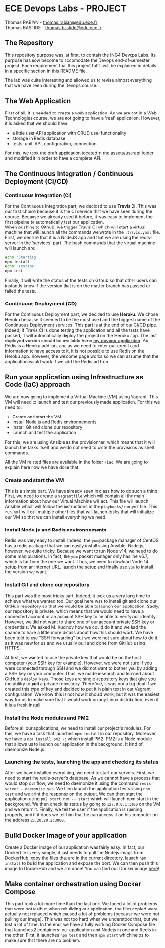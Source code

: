 # ECE Devops Labs - PROJECT

Thomas RABIAN - thomas.rabian@edu.ece.fr\
Thomas BASTIDE - thomas.bastide@edu.ece.fr

## The Repository

This repository purpose was, at first, to contain the ING4 Devops Labs. Its purpose has now become to accomodate the Devops end-of-semester project. Each requirement that this project fulfill will be explained in details in a specific section in this README file.

The lab was quite interesting and allowed us to revise almost everything that we have seen during the Devops course.

## The Web Application

First of all, it is needed to create a web application. As we are not in a Web Technologies course, we are not going to have a 'real' application. However, it is asked that we should have:

- a little user API application with CRUD user functionality
- storage in Redis database
- tests: unit, API, configuration, connection.

For this, we took the draft application located in the [assets/userapi](modules/4-continuous-testing/assets/userapi) folder and modified it in order to have a complete API.

## The Continuous Integration / Continuous Deployment (CI/CD)

### Continuous Integration (CI)

For the Continuous Integration part, we decided to use __Travis CI__. This was our first choice because it is the CI service that we have seen during the course. Because we already used it before, it was easy to implement the first pipeine to automatically test our application.\
When pushing to Github, we trigger Travis CI which will start a virtual machine that will launch all the commands we wrote in the `.travis.yaml` file. First, we declare that it is a NodeJS app and that we are using the redis-server in the 'services' part. The bash commands that the virtual machine will launch are:

```bash
echo 'Starting'
npm install
echo 'Testing'
npm test
```

Finally, it will write the status of the tests on Github so that other users can instantly know if the version that is on the master branch has passed or failed the tests.

### Continuous Deployment (CD)

For the Continuous Deployment part, we decided to use __Heroku__. We chose Heroku because it seemed to be the most used and the biggest name of the Continuous Deployment services. This part is at the end of our CI/CD pipe. Indeed, if Travis CI is done testing the application and all the tests have passed, it will automatically deploy the project on the Heroku app. The last deployed version should be available here: [my-devops-application](https://my-devops-application.herokuapp.com/).
As Redis is a Heroku add-on, and as we need to enter our credit card information to have access to it, it is not possible to use Redis on the Heroku app. However, the welcome page works so we can assume that the application would work if we add the Redis add-on.

## Run your application using Infrastructure as Code (IaC) approach

We are now going to implement a Virtual Machine (VM) using Vagrant. This VM will need to launch and test our previously made application. For this we need to:

- Create and start the VM
- Install Node.js and Redis environnements
- Install Git and clone our repository
- Launch and test the application

For this, we are using Ansible as the provisionner, which means that it will launch the tasks itself and we do not need to write the provisions as shell commands.

All the VM related files are available in the folder `/iac`. We are going to explain here how we have done that.

### Create and start the VM

This is a simple part. We have already seen in class how to do such a thing. First, we need to create a `Vagrantfile` which will contain all the main information about how our Virtual Machine will act. This file will launch Ansible which will follow the instructions in the `playbooks/run.yml` file. This `run.yml` will call multiple other files that will launch _tasks_ that will initialize our VM so that we can install everything we need.

### Install Node.js and Redis environnements

Redis was very easy to install. Indeed, the `yum` package manager of CentOS has a redis package that we can easily install using Ansible. Node.js, however, we quite tricky. Because we want to run Node v14, we need to do some manipulations. In fact, the `yum` packet manager only has the v6.7, which is far from the one we want. Thus, we need to dowload Node 14 setup from an internet URL, launch the setup and finally use `yum` to install the version we want.

### Install Git and clone our repository

This part was the most tricky part. Indeed, it took us a very long time to achieve what we wanted too. Our goal here was to install git and clone our GitHub repository so that we would be able to launch our application. Sadly, our repository is private, which means that we would need to have a connected account or an account SSH key to be able to verify our identity. However, we did not want to share one of our account private SSH key or credentials. We asked M. Kudinov how we could do it and we had the chance to have a little more details about how this should work. We have been told to use "SSH forwarding" but we were not sure about how to do it, as it was new for us and we usually pull and clone from GitHub using HTTPS.

At first, we wanted to use the private key that would be on the host computer (your SSH key for example). However, we were not sure if you were connected through SSH and we did not want to bother you by adding a SSH key on your computer. Thus, we made research and learned about GitHub's `deploy keys`. Those keys are single-repository keys that give you the ability to __pull__ a private repository. Therefore, it was not a big deal if we created this type of key and decided to put it in plain text in our Vagrant configuration. We know this is not how it should work, but it was the easiest way for us to make sure that it would work on any Linux distribution, even if it is a fresh install.

### Install the Node modules and PM2

Before all our applications, we need to install our project's modules. For this, we have a task that launches `npm install` in our repository. Moreover, we have a `npm install pm2 -g` which install PM2. PM2 is a Node module that allows us to launch our application in the background. It kind of daemonize Node.js.

### Launching the tests, launching the app and checking its status

After we have installed everything, we need to start our servers. First, we need to start the redis-server's database. As we cannot have a process that would stop our flow, we need to daemonize it using the command `redis-server --daemonize yes`. We then launch the application tests using `npm test` and we print the response on the output. We can then start the application using `pm2 start npm -- start` which will launch npm start in the background. We then check its status by going to `127.0.0.1:3000` on the VM and we return it. Finally, we tell the user if the application is running properly, and if it does we tell him that he can access it on his computer on the address `20.20.20.2:3000`.

## Build Docker image of your application

Create a Docker image of our application was fairly easy. In fact, our Dockerfile is very simple, it just needs to pull the Nodejs image from DockerHub, copy the files that are in the current directory, launch `npm install` to build the application and expose the port. We can then push this image to DockerHub and we are done! You can find our Docker image [here](https://hub.docker.com/repository/docker/thomasrabn/devops-project-app)!

## Make container orchestration using Docker Compose

This part took a lot more time than the last one. We faced a lot of problems that were not visible: when rebuilding our application, the files copied were actually not replaced which caused a lot of problems (because we were not pulling our image). This was not too hard when we understood that, but we lost a lot of time. In the end, we have a fully working Docker Compose file that launches 2 containers: our application and Nodejs in one and Redis in the other. First, it launches `npm test` and then `npm start` which helps to make sure that there are no problem.
